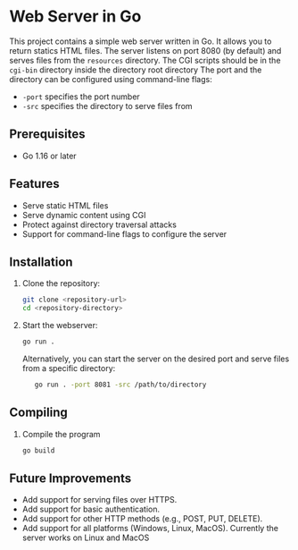 # Web Server in Go

This project contains a simple web server written in Go. It allows you to return statics HTML files.
The server listens on port 8080 (by default) and serves files from the `resources` directory. The CGI scripts should be in the `cgi-bin` directory inside the directory root directory
The port and the directory can be configured using command-line flags:
- `-port` specifies the port number
- `-src` specifies the directory to serve files from

## Prerequisites

- Go 1.16 or later

## Features
- Serve static HTML files
- Serve dynamic content using CGI
- Protect against directory traversal attacks
- Support for command-line flags to configure the server

## Installation

1. Clone the repository:
   ```sh
   git clone <repository-url>
   cd <repository-directory>
   ```
2. Start the webserver:
   ```sh
   go run .
   ```
   Alternatively, you can start the server on the desired port and serve files from a specific directory:
   ```sh
      go run . -port 8081 -src /path/to/directory
   ```
## Compiling
1. Compile the program
   ```sh
   go build
   ```

## Future Improvements
 - Add support for serving files over HTTPS.
 - Add support for basic authentication.
 - Add support for other HTTP methods (e.g., POST, PUT, DELETE).
 - Add support for all platforms (Windows, Linux, MacOS). Currently the server works on Linux and MacOS